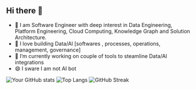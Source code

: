 ## Hi there 👋

- 💬 I am Software Engineer with deep interest in Data Engineering, Platform Engineering, Cloud Computing, Knowledge Graph and Solution Architecture.
- 👯 I love building Data/AI [softwares , processes, operations, management, governance]
- 🔭 I’m currently working on couple of tools to steamline Data/AI integrations
- 😄 I sware I am not AI bot
  
![Your GitHub stats](https://github-readme-stats.vercel.app/api?username=alishams8&show_icons=true&theme=radical)
![Top Langs](https://github-readme-stats.vercel.app/api/top-langs/?username=alishams8&layout=compact&theme=radical)
![GitHub Streak](https://github-readme-streak-stats.herokuapp.com/?user=alishams8&theme=radical)
